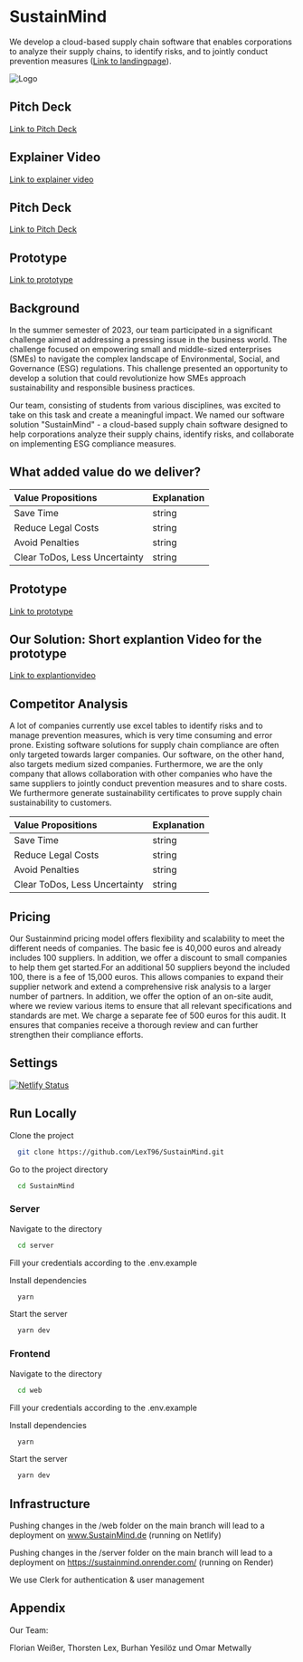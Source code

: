 
# SustainMind

We develop a cloud-based supply chain software that enables corporations to analyze their supply chains, to identify risks, and to jointly conduct prevention measures
([Link to landingpage](https://www.sustainmind.de/)).

![Logo](https://www.sustainmind.de/logo.png)


## Pitch Deck

[Link to Pitch Deck](https://app.pitch.com/app/presentation/a3e4d2b3-91b3-4d28-b7ad-3c9a854581c0/04592aaf-1616-4c72-b173-320963c01031)
## Explainer Video


[Link to explainer video](https://www.youtube.com/watch?v=ZDqw2COKLmg&t=2s&ab_channel=SustainMind)



## Pitch Deck

[Link to Pitch Deck](https://app.pitch.com/app/presentation/a3e4d2b3-91b3-4d28-b7ad-3c9a854581c0/04592aaf-1616-4c72-b173-320963c01031)
## Prototype

[Link to prototype](https://www.sustainmind.de/)
## Background

In the summer semester of 2023, our team participated in a significant challenge aimed at addressing a pressing issue in the business world. The challenge focused on empowering small and middle-sized enterprises (SMEs) to navigate the complex landscape of Environmental, Social, and Governance (ESG) regulations. This challenge presented an opportunity to develop a solution that could revolutionize how SMEs approach sustainability and responsible business practices.

Our team, consisting of students from various disciplines, was excited to take on this task and create a meaningful impact. We named our software solution "SustainMind" - a cloud-based supply chain software designed to help corporations analyze their supply chains, identify risks, and collaborate on implementing ESG compliance measures.
## What added value do we deliver?

| Value Propositions | Explanation     | 
| :-------- | :------- |
| Save Time | string | 
| Reduce Legal Costs | string | 
| Avoid Penalties | string | 
| Clear ToDos, Less Uncertainty | string | 
## Prototype

[Link to prototype](https://www.sustainmind.de/)

## Our Solution: Short explantion Video for the prototype

[Link to explantionvideo](https://www.youtube.com/watch?v=CXnRSlJv0Ls&t=8s&ab_channel=SustainMind)
## Competitor Analysis

A lot of companies currently use excel tables to identify risks and to manage prevention measures, which is very time consuming and error prone. Existing software solutions for supply chain compliance are often only targeted towards larger companies. Our software, on the other hand, also targets medium sized companies. Furthermore, we are the only company that allows collaboration with other companies who have the same suppliers to jointly conduct prevention measures and to share costs. We furthermore generate sustainability certificates to prove supply chain sustainability to customers.

| Value Propositions | Explanation     | 
| :-------- | :------- |
| Save Time | string | 
| Reduce Legal Costs | string | 
| Avoid Penalties | string | 
| Clear ToDos, Less Uncertainty | string | 

## Pricing

Our Sustainmind pricing model offers flexibility and scalability to meet the different needs of companies. The basic fee is 40,000 euros and already includes 100 suppliers. In addition, we offer a discount to small companies to help them get started.For an additional 50 suppliers beyond the included 100, there is a fee of 15,000 euros. This allows companies to expand their supplier network and extend a comprehensive risk analysis to a larger number of partners. In addition, we offer the option of an on-site audit, where we review various items to ensure that all relevant specifications and standards are met. We charge a separate fee of 500 euros for this audit. It ensures that companies receive a thorough review and can further strengthen their compliance efforts.
## Settings



[![Netlify Status](https://api.netlify.com/api/v1/badges/26994758-d413-4aaa-8b10-7467c7c0b8fb/deploy-status)](https://app.netlify.com/sites/grand-fenglisu-52932d/deploys)

## Run Locally

Clone the project

```bash
  git clone https://github.com/LexT96/SustainMind.git
```

Go to the project directory

```bash
  cd SustainMind
```

### Server

Navigate to the directory

```bash
  cd server
```

Fill your credentials according to the .env.example

Install dependencies

```bash
  yarn
```

Start the server

```bash
  yarn dev
```

### Frontend

Navigate to the directory

```bash
  cd web
```

Fill your credentials according to the .env.example

Install dependencies

```bash
  yarn
```

Start the server

```bash
  yarn dev
```

## Infrastructure
Pushing changes in the /web folder on the main branch will lead to a deployment on www.SustainMind.de (running on Netlify)

Pushing changes in the /server folder on the main branch will lead to a deployment on https://sustainmind.onrender.com/ (running on Render)

We use Clerk for authentication & user management





## Appendix

Our Team:

Florian Weißer,
Thorsten Lex,
Burhan Yesilöz und
Omar Metwally
